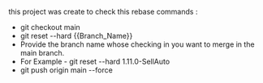 this project was create to check this rebase commands :
 - git checkout main
 - git reset --hard {{Branch_Name}}
 - Provide the branch name whose checking in you want to merge in the main branch.
 - For Example - git reset --hard 1.11.0-SellAuto
 - git push origin main --force

